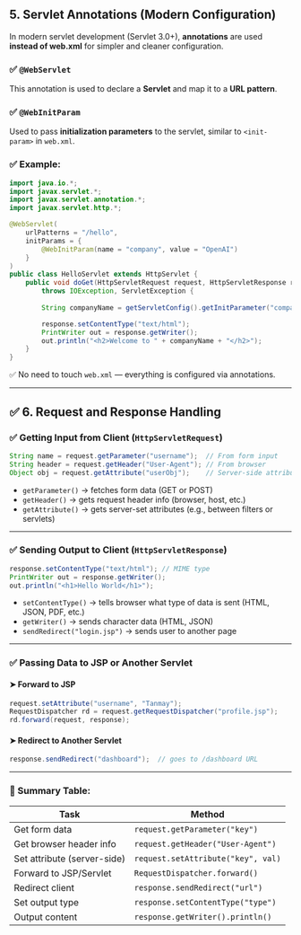 
## **5. Servlet Annotations (Modern Configuration)**

In modern servlet development (Servlet 3.0+), **annotations** are used **instead of web.xml** for simpler and cleaner configuration.

### ✅ `@WebServlet`

This annotation is used to declare a **Servlet** and map it to a **URL pattern**.

### ✅ `@WebInitParam`

Used to pass **initialization parameters** to the servlet, similar to `<init-param>` in `web.xml`.

### ✅ Example:

```java
import java.io.*;
import javax.servlet.*;
import javax.servlet.annotation.*;
import javax.servlet.http.*;

@WebServlet(
    urlPatterns = "/hello",
    initParams = {
        @WebInitParam(name = "company", value = "OpenAI")
    }
)
public class HelloServlet extends HttpServlet {
    public void doGet(HttpServletRequest request, HttpServletResponse response)
        throws IOException, ServletException {
        
        String companyName = getServletConfig().getInitParameter("company");

        response.setContentType("text/html");
        PrintWriter out = response.getWriter();
        out.println("<h2>Welcome to " + companyName + "</h2>");
    }
}
```

✅ No need to touch `web.xml` — everything is configured via annotations.

---

## ✅ **6. Request and Response Handling**

### ✅ Getting Input from Client (`HttpServletRequest`)

```java
String name = request.getParameter("username");  // From form input
String header = request.getHeader("User-Agent"); // From browser
Object obj = request.getAttribute("userObj");    // Server-side attribute
```

* `getParameter()` → fetches form data (GET or POST)
* `getHeader()` → gets request header info (browser, host, etc.)
* `getAttribute()` → gets server-set attributes (e.g., between filters or servlets)

---

### ✅ Sending Output to Client (`HttpServletResponse`)

```java
response.setContentType("text/html"); // MIME type
PrintWriter out = response.getWriter();
out.println("<h1>Hello World</h1>");
```

* `setContentType()` → tells browser what type of data is sent (HTML, JSON, PDF, etc.)
* `getWriter()` → sends character data (HTML, JSON)
* `sendRedirect("login.jsp")` → sends user to another page

---

### ✅ Passing Data to JSP or Another Servlet

#### ➤ Forward to JSP

```java
request.setAttribute("username", "Tanmay");
RequestDispatcher rd = request.getRequestDispatcher("profile.jsp");
rd.forward(request, response);
```

#### ➤ Redirect to Another Servlet

```java
response.sendRedirect("dashboard");  // goes to /dashboard URL
```

---

### 🌟 Summary Table:

| Task                        | Method                             |
| --------------------------- | ---------------------------------- |
| Get form data               | `request.getParameter("key")`      |
| Get browser header info     | `request.getHeader("User-Agent")`  |
| Set attribute (server-side) | `request.setAttribute("key", val)` |
| Forward to JSP/Servlet      | `RequestDispatcher.forward()`      |
| Redirect client             | `response.sendRedirect("url")`     |
| Set output type             | `response.setContentType("type")`  |
| Output content              | `response.getWriter().println()`   |


